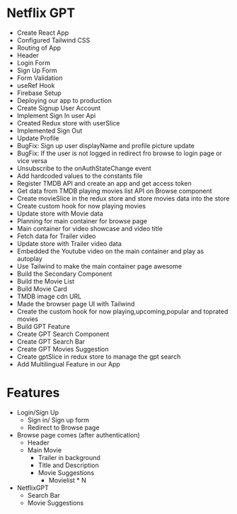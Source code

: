 # Netflix GPT

- Create React App
- Configured Tailwind CSS
- Routing of App
- Header
- Login Form
- Sign Up Form
- Form Validation
- useRef Hook
- Firebase Setup
- Deploying our app to production
- Create Signup User Account
- Implement Sign In user Api
- Created Redux store with userSlice
- Implemented Sign Out
- Update Profile
- BugFix: Sign up user displayName and profile picture update
- BugFix: If the user is not logged in redirect fro browse to login page or vice versa
- Unsubscribe to the onAuthStateChange event
- Add hardcoded values to the constants file
- Register TMDB API and create an app and get access token
- Get data from TMDB playing movies list API on Browse component
- Create movieSlice in the redux store and store movies data into the store
- Create custom hook for now playing movies
- Update store with Movie data
- Planning for main container for browse page
- Main container for video showcase and video title
- Fetch data for Trailer video 
- Update store with Trailer video data
- Embedded the Youtube video on the main container and play as autoplay
- Use Tailwind to make the main container page awesome
- Build the Secondary Component
- Build the Movie List
- Build Movie Card
- TMDB image cdn URL
- Made the browser page UI with Tailwind
- Create the custom hook for now playing,upcoming,popular and toprated movies
- Build GPT Feature
- Create GPT Search Component
- Create GPT Search Bar
- Create GPT Movies Suggestion
- Create gptSlice in redux store to manage the gpt search
- Add Multilingual Feature in our App

# Features
- Login/Sign Up
    - Sign in/ Sign up form
    - Redirect to Browse page
- Browse page comes (after authentication) 
    - Header
    - Main Movie
        - Trailer in background
        - Title and Description
        - Movie Suggestions
            - Movielist * N
- NetflixGPT
    - Search Bar
    - Movie Suggestions            
